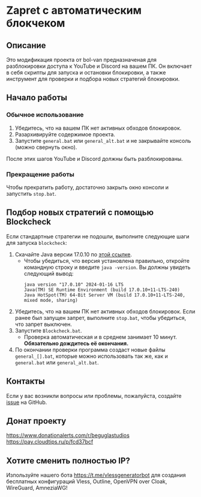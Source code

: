 # Zapret с автоматическим блокчеком

## Описание
Это модификация проекта от bol-van предназначеная для разблокировки доступа к YouTube и Discord на вашем ПК. Он включает в себя скрипты для запуска и остановки блокировки, а также инструмент для проверки и подбора новых стратегий блокировки.

## Начало работы

### Обычное использование

1. Убедитесь, что на вашем ПК нет активных обходов блокировок.
2. Разархивируйте содержимое проекта.
3. Запустите `general.bat` или `general_alt.bat` и не закрывайте консоль (можно свернуть окно).

После этих шагов YouTube и Discord должны быть разблокированы.

### Прекращение работы
Чтобы прекратить работу, достаточно закрыть окно консоли и запустить `stop.bat`.

## Подбор новых стратегий с помощью Blockcheck

Если стандартные стратегии не подошли, выполните следующие шаги для запуска `blockcheck`:

1. Скачайте Java версии 17.0.10 по [этой ссылке](https://download.oracle.com/java/17/archive/jdk-17.0.10_windows-x64_bin.exe). 
   - Чтобы убедиться, что версия установлена правильно, откройте командную строку и введите `java -version`. Вы должны увидеть следующий вывод:
     ```
     java version "17.0.10" 2024-01-16 LTS
     Java(TM) SE Runtime Environment (build 17.0.10+11-LTS-240)
     Java HotSpot(TM) 64-Bit Server VM (build 17.0.10+11-LTS-240, mixed mode, sharing)
     ```
2. Убедитесь, что на вашем ПК нет активных обходов блокировок. Если ранее был запущен запрет, выполните `stop.bat`, чтобы убедиться, что запрет выключен.
3. Запустите `Blockcheck.bat`.
   - Проверка автоматическая и в среднем занимает 10 минут. **Обязательно дождитесь её окончания.**
4. По окончании проверки программа создаст новые файлы `general_[].bat`, которые можно использовать так же, как и `general.bat` или `general_alt.bat`.

## Контакты

Если у вас возникли вопросы или проблемы, пожалуйста, создайте [issue](https://github.com/begugla0/zapret-blockcheck/issues) на GitHub.

## Донат проекту

https://www.donationalerts.com/r/beguglastudios
https://pay.cloudtips.ru/p/fcd37bcf

## Хотите сменить полностью IP?

Изпользуйте нашего бота https://t.me/vlessgeneratorbot для создания бесплатных конфигураций Vless, Outline, OpenVPN over Cloak, WireGuard, AmneziaWG!
